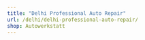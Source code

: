 ```yaml
---
title: "Delhi Professional Auto Repair"
url: /delhi/delhi-professional-auto-repair/
shop: Autowerkstatt
---
```


